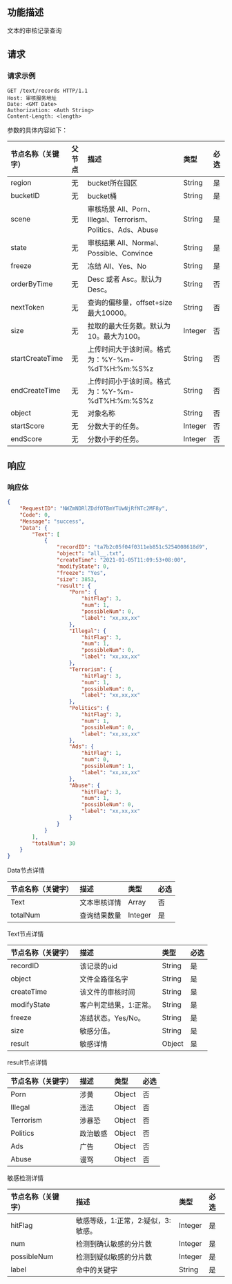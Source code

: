 ## 功能描述
文本的审核记录查询


## 请求

### 请求示例

```shell
GET /text/records HTTP/1.1
Host: 审核服务地址
Date: <GMT Date>
Authorization: <Auth String>
Content-Length: <length>

```

参数的具体内容如下：

| 节点名称（关键字） | 父节点 | 描述                                            | 类型    | 必选 |
| :----------------- | :----- | :---------------------------------------------- | :------ | :--- |
| region             | 无     | bucket所在园区                                  | String  | 是   |
| bucketID           | 无     | bucket桶                                        | String  | 是   |
| scene              | 无     | 审核场景 All、Porn、Illegal、Terrorism、Politics、Ads、Abuse | String  | 是   |
| state              | 无     | 审核结果 All、Normal、Possible、Convince        | String  | 是   |
| freeze             | 无     | 冻结 All、Yes、No                               | String  | 是   |
| orderByTime        | 无     | Desc 或者 Asc。默认为 Desc。                    | String  | 否   |
| nextToken          | 无     | 查询的偏移量，offset+size最大10000。            | String  | 否   |
| size               | 无     | 拉取的最大任务数。默认为10。最大为100。         | Integer | 否   |
| startCreateTime    | 无     | 上传时间大于该时间。格式为：%Y-%m-%dT%H:%m:%S%z | String  | 否   |
| endCreateTime      | 无     | 上传时间小于该时间。格式为：%Y-%m-%dT%H:%m:%S%z | String  | 否   |
| object             | 无     | 对象名称                                        | String  | 否   |
| startScore         | 无     | 分数大于的任务。                                | Integer | 否   |
| endScore           | 无     | 分数小于的任务。                                | Integer | 否   |


## 响应

### 响应体

``` json
{
    "RequestID": "NWZmNDRlZDdfOTBmYTUwNjRfNTc2MF8y",
    "Code": 0,
    "Message": "success",
    "Data": {
        "Text": [
            {
                "recordID": "ta7b2c05f04f0311eb851c5254008618d9",
                "object": "all__.txt",
                "createTime": "2021-01-05T11:09:53+08:00",
                "modifyState": 0,
                "freeze": "Yes",
                "size": 3853,
                "result": {
                    "Porn": {
                        "hitFlag": 3,
                        "num": 1,
                        "possibleNum": 0,
                        "label": "xx,xx,xx"
                    },
                    "Illegal": {
                        "hitFlag": 3,
                        "num": 1,
                        "possibleNum": 0,
                        "label": "xx,xx,xx"
                    },
                    "Terrorism": {
                        "hitFlag": 3,
                        "num": 1,
                        "possibleNum": 0,
                        "label": "xx,xx,xx"
                    },
                    "Politics": {
                        "hitFlag": 3,
                        "num": 1,
                        "possibleNum": 0,
                        "label": "xx,xx,xx"
                    },
                    "Ads": {
                        "hitFlag": 1,
                        "num": 0,
                        "possibleNum": 1,
                        "label": "xx,xx,xx"
                    },
                    "Abuse": {
                        "hitFlag": 3,
                        "num": 1,
                        "possibleNum": 0,
                        "label": "xx,xx,xx"
                    }
                }
            }
        ],
        "totalNum": 30
    }
}
```

Data节点详情

| 节点名称（关键字）  | 描述              | 类型     | 必选 |
| :----------------- | :--------------- | :------ | :--- |
| Text               | 文本审核详情      | Array   | 否   |
| totalNum           | 查询结果数量      | Integer | 是   |

Text节点详情

| 节点名称（关键字）   | 描述                    | 类型    | 必选 |
| :----------------- | :---------------------- | :------ | :--- |
| recordID           | 该记录的uid              | String  | 是   |
| object             | 文件全路径名字           | String  | 是   |
| createTime         | 该文件的审核时间         | String  | 是   |
| modifyState        | 客户判定结果，1:正常。    | String  | 是   |
| freeze             | 冻结状态。Yes/No。       | String  | 是   |
| size               | 敏感分值。               | String  | 是   |
| result             | 敏感详情                 | Object  | 是   |

result节点详情

| 节点名称（关键字）   | 描述           | 类型    | 必选 |
| :----------------- | :------------- | :------ | :--- |
| Porn               | 涉黄           | Object  | 否   |
| Illegal            | 违法           | Object  | 否   |
| Terrorism          | 涉暴恐         | Object  | 否   |
| Politics           | 政治敏感       | Object  | 否   |
| Ads                | 广告           | Object  | 否   |
| Abuse              | 谩骂           | Object  | 否   |

敏感检测详情

| 节点名称（关键字） | 描述                                  | 类型     | 必选 |
| :--------------- | :-------------------------------------| :------  | :--- |
| hitFlag          | 敏感等级，1:正常，2:疑似，3:敏感。      | Integer  | 是   |
| num              | 检测到确认敏感的分片数                  | Integer  | 是   |
| possibleNum      | 检测到疑似敏感的分片数                  | Integer  | 是   |
| label            | 命中的关键字                           | String   | 是   |

